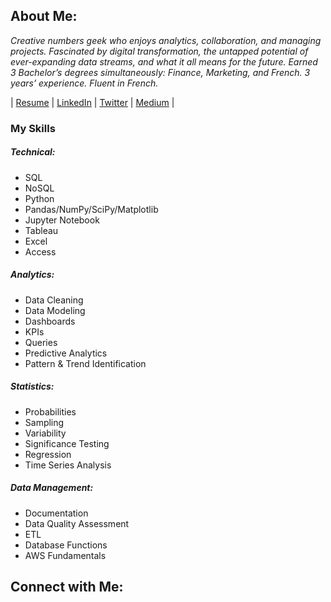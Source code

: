 ## About Me:

_Creative numbers geek who enjoys analytics, collaboration, and managing projects. Fascinated by digital transformation, the untapped potential of ever-expanding data streams, and what it all means for the future. Earned 3 Bachelor’s degrees simultaneously: Finance, Marketing, and French. 3 years’ experience. Fluent in French._ 

| [Resume](https://1drv.ms/w/s!Ao-WhwTvbd-qzCavGNoU0gxuBobf?e=MDs6xF) | [LinkedIn](https://www.linkedin.com/in/jonathanmatsen/) | [Twitter](https://twitter.com/jonathanmatsen) | [Medium](https://medium.com/@jonathanmatsen) | 


### My Skills 

##### Technical: 
- SQL
- NoSQL
- Python 
- Pandas/NumPy/SciPy/Matplotlib
- Jupyter Notebook
- Tableau
- Excel
- Access
 
##### Analytics: 
- Data Cleaning 
- Data Modeling 
- Dashboards 
- KPIs 
- Queries
- Predictive Analytics
- Pattern & Trend Identification

##### Statistics: 
- Probabilities
- Sampling
- Variability
- Significance Testing
- Regression
- Time Series Analysis

##### Data Management: 
- Documentation
- Data Quality Assessment
- ETL
- Database Functions
- AWS Fundamentals

## Connect with Me:

#### 



